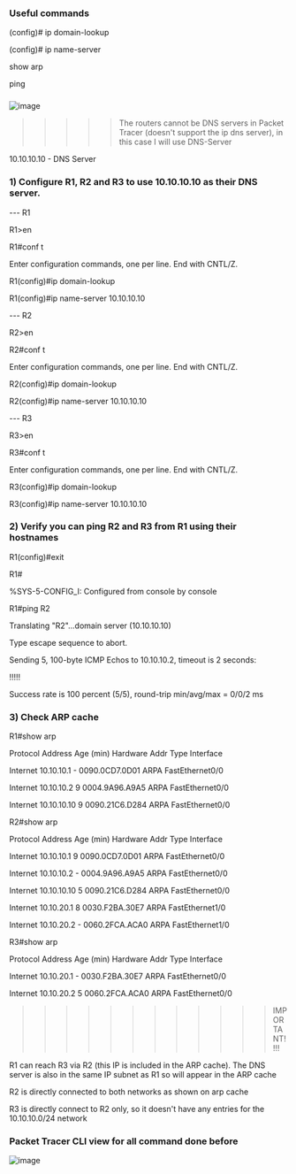 ### Useful commands 

(config)# ip domain-lookup

(config)# ip name-server <domain IP>   

show arp

ping <domain name>

###

![image](https://github.com/M4gOo/Python/assets/57456345/1fd9df3e-c675-4cd0-85df-e3865ec21902)

>>>>>  The routers cannot be DNS servers in Packet Tracer (doesn't support the ip dns server), in this case I will use DNS-Server  


10.10.10.10 - DNS Server


### 1) Configure R1, R2 and R3 to use 10.10.10.10 as their DNS server.

--- R1

R1>en 

R1#conf t

Enter configuration commands, one per line.  End with CNTL/Z.

R1(config)#ip domain-lookup

R1(config)#ip name-server 10.10.10.10   

--- R2

R2>en

R2#conf t

Enter configuration commands, one per line.  End with CNTL/Z.

R2(config)#ip domain-lookup

R2(config)#ip name-server 10.10.10.10

--- R3

R3>en

R3#conf t

Enter configuration commands, one per line.  End with CNTL/Z.

R3(config)#ip domain-lookup

R3(config)#ip name-server 10.10.10.10


###  2) Verify you can ping R2 and R3 from R1 using their hostnames

R1(config)#exit

R1#

%SYS-5-CONFIG_I: Configured from console by console

R1#ping R2

Translating "R2"...domain server (10.10.10.10)

Type escape sequence to abort.

Sending 5, 100-byte ICMP Echos to 10.10.10.2, timeout is 2 seconds:

!!!!!

Success rate is 100 percent (5/5), round-trip min/avg/max = 0/0/2 ms


### 3) Check ARP cache

R1#show arp

Protocol  Address          Age (min)  Hardware Addr   Type   Interface

Internet  10.10.10.1              -   0090.0CD7.0D01  ARPA   FastEthernet0/0

Internet  10.10.10.2              9   0004.9A96.A9A5  ARPA   FastEthernet0/0

Internet  10.10.10.10             9   0090.21C6.D284  ARPA   FastEthernet0/0

R2#show arp

Protocol  Address          Age (min)  Hardware Addr   Type   Interface

Internet  10.10.10.1              9   0090.0CD7.0D01  ARPA   FastEthernet0/0

Internet  10.10.10.2              -   0004.9A96.A9A5  ARPA   FastEthernet0/0

Internet  10.10.10.10             5   0090.21C6.D284  ARPA   FastEthernet0/0

Internet  10.10.20.1              8   0030.F2BA.30E7  ARPA   FastEthernet1/0

Internet  10.10.20.2              -   0060.2FCA.ACA0  ARPA   FastEthernet1/0

R3#show arp

Protocol  Address          Age (min)  Hardware Addr   Type   Interface

Internet  10.10.20.1              -   0030.F2BA.30E7  ARPA   FastEthernet0/0

Internet  10.10.20.2              5   0060.2FCA.ACA0  ARPA   FastEthernet0/0


>>>>>>>>>>>>   IMPORTANT!!!!

R1 can reach R3 via R2 (this IP is included in the ARP cache). The DNS server is also in the same IP subnet as R1 so will appear in the ARP cache

R2 is directly connected to both networks as shown on arp cache

R3 is directly connect to R2 only, so it doesn't have any entries for the 10.10.10.0/24 network



### Packet Tracer CLI view for all command done before

![image](https://github.com/M4gOo/Python/assets/57456345/58b6f368-7659-46ce-9acf-fa3aa8fdc7b2)

